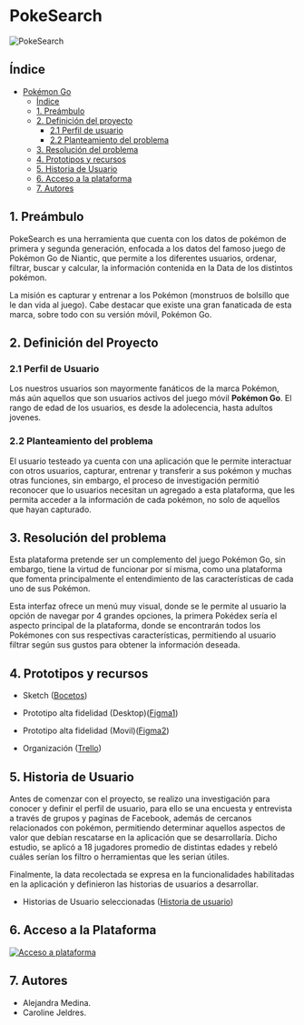 # PokeSearch
 ![PokeSearch](https://caroline-jeldres.github.io/SCL015-data-lovers/src/imgReadme/Logo1.png) 
 

## Índice

- [Pokémon Go](#pokemon-go)
  - [Índice](#índice)
  - [1. Preámbulo](#1-preámbulo)
  - [2. Definición del proyecto](#2-definición-del-proyecto)
    - [2.1 Perfil de usuario](#21-perfil-de-usuario)
    - [2.2 Planteamiento del problema](#22-planteamiento-del-problema)
  - [3. Resolución del problema](#3-resolución-del-problema)
  - [4. Prototipos y recursos](#4-dprototipos-y-recursos)
  - [5. Historia de Usuario](#5-historia-de-usuario)
  - [6. Acceso a la plataforma](#6-acceso-a-la-plataforma)
  - [7. Autores](#7-autores)

## 1. Preámbulo

PokeSearch es una herramienta que cuenta con los datos de pokémon de primera y 
segunda generación, enfocada a los datos del famoso juego de Pokémon Go de Niantic, 
que permite a los diferentes usuarios, ordenar, filtrar, buscar y calcular, la 
información contenida en la Data de los distintos pokémon.

La misión es capturar y entrenar a los Pokémon (monstruos de bolsillo que le dan vida al juego).
Cabe destacar que existe una gran fanaticada de esta marca, sobre todo con su versión móvil, Pokémon Go.

## 2. Definición del Proyecto

### 2.1 Perfil de Usuario

Los nuestros usuarios son mayormente fanáticos de la marca Pokémon, más aún aquellos que son usuarios activos del juego móvil **Pokémon Go**. El rango de edad de los usuarios, es desde la adolecencia, hasta adultos jovenes.

### 2.2 Planteamiento del problema

El usuario testeado ya cuenta con una aplicación que le permite interactuar con otros usuarios, capturar, entrenar y transferir a sus pokémon y muchas otras funciones, sin embargo, el proceso de investigación permitió reconocer que lo usuarios necesitan un agregado a esta plataforma, que les permita acceder a la información de cada pokémon, no solo de aquellos que hayan capturado. 

## 3. Resolución del problema

Esta plataforma pretende ser un complemento del juego Pokémon Go, sin embargo, tiene la virtud de funcionar por sí misma, como una plataforma que fomenta principalmente el entendimiento de las características de cada uno de sus Pokémon.

Esta interfaz ofrece un menú muy visual, donde se le permite al usuario la opción de navegar por 4 grandes opciones, la primera Pokédex sería el aspecto principal de la plataforma, donde se encontrarán todos los Pokémones con sus respectivas características, permitiendo al usuario filtrar según sus gustos para obtener la información deseada.

## 4. Prototipos y recursos

* Sketch ([Bocetos](https://www.figma.com/proto/mlekiWaZEfPKZRXJwKQY1Z/prototipo?node-id=184%3A4&viewport=643%2C262%2C0.2904280424118042&scaling=scale-down))

* Prototipo alta fidelidad (Desktop)([Figma1](https://www.figma.com/proto/mlekiWaZEfPKZRXJwKQY1Z/prototipo?node-id=60%3A19&viewport=752%2C540%2C0.17928902804851532&scaling=scale-down))

* Prototipo alta fidelidad (Movil)([Figma2](https://www.figma.com/proto/mlekiWaZEfPKZRXJwKQY1Z/prototipo?node-id=96%3A9872&viewport=112%2C329%2C0.34203875064849854&scaling=scale-down))

* Organización ([Trello](https://trello.com/b/YGiU1FFL/data-lovers))

## 5. Historia de Usuario

Antes de comenzar con el proyecto, se realizo una investigación para conocer y definir el perfil de usuario, para ello se una encuesta y entrevista a través de grupos y paginas de Facebook, además de cercanos relacionados con pokémon, permitiendo determinar aquellos aspectos de valor que debían rescatarse en la aplicación que se desarrollaría. Dicho estudio, se aplicó a 18 jugadores promedio de distintas edades y rebeló cuáles serían los filtro o herramientas que les serian útiles.

Finalmente, la data recolectada se expresa en la funcionalidades habilitadas en la aplicación y definieron las historias de usuarios a desarrollar.

* Historias de Usuario seleccionadas ([Historia de usuario](https://www.figma.com/proto/mlekiWaZEfPKZRXJwKQY1Z/prototipo?node-id=184%3A6&viewport=1295%2C237%2C0.4990520477294922&scaling=scale-down))

## 6. Acceso a la Plataforma

[![Acceso a plataforma](https://caroline-jeldres.github.io/SCL015-data-lovers/src/imgReadme/Pagina_Principal.png)](https://caroline-jeldres.github.io/SCL015-data-lovers/src/)

## 7. Autores

* Alejandra Medina.
* Caroline Jeldres.

